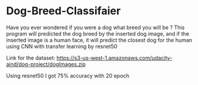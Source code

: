 # Dog-Breed-Classifaier
Have you ever wondered if you were a dog what breed you will be ? This program will predicted the dog breed by the inserted dog image, and if the inserted image is a human face, it will predict the closest dog for the human using CNN with transfer learning by resnet50


Link for the dataset: https://s3-us-west-1.amazonaws.com/udacity-aind/dog-project/dogImages.zip


Using resnet50 
I got 75% accuracy with 20 epoch
